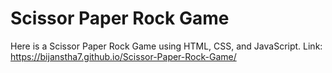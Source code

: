 # Scissor Paper Rock Game
Here is a Scissor Paper Rock Game using HTML, CSS, and JavaScript. Link: https://bijanstha7.github.io/Scissor-Paper-Rock-Game/
